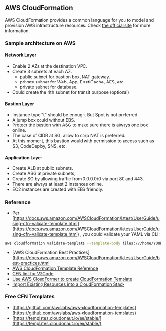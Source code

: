 ## AWS CloudFormation
AWS CloudFormation provides a common language for you to model and provision AWS infrastructure resources. Check [the official site](https://aws.amazon.com/cloudformation/) for more information.

### Sample architecture on AWS
#### Network Layer
- Enable 2 AZs at the destination VPC.
- Create 3 subnets at each AZ.
  - public subnet for bastion box, NAT gateway.
  - private subnet for Web, App, ElastiCache, AES, etc.
  - private subnet for database.
- Could create the 4th subnet for transit purpose (optional)

#### Bastion Layer
- Instance type "t" should be enough. But Spot is not preferred.
- A jump box could without EBS.
- Protect the bastion with ASG to make sure there is always one box online.
- The case of CIDR at SG, allow to corp NAT is preferred.
- At this moment, this bastion would with permission to access such as S3, CodeDeploy, SNS, etc.

#### Application Layer
- Create ALB at public subnets.
- Create ASG at private subnets,
- Create SG by allowing traffic from 0.0.0.0/0 via port 80 and 443.
- There are always at least 2 instances online.
- EC2 instances are created with EBS friendly.

### Reference
- Per [https://docs.aws.amazon.com/AWSCloudFormation/latest/UserGuide/using-cfn-validate-template.html](https://docs.aws.amazon.com/AWSCloudFormation/latest/UserGuide/using-cfn-validate-template.html) , you could validate your YAML via CLI:
```bash
aws cloudformation validate-template --template-body files:///home/YOUR_ID/YOUR_PATH/cfn_YOUR_STACK.yaml
```
- [AWS CloudFormation Best Practices](https://docs.aws.amazon.com/AWSCloudFormation/latest/UserGuide/best-practices.html
- [AWS CloudFormation Template Reference](https://docs.aws.amazon.com/AWSCloudFormation/latest/UserGuide/template-reference.html)
- [CFN lint for VSCode](https://github.com/awslabs/aws-cfn-lint-visual-studio-code)
- [Use AWS CloudFormer to create CloudFormation Template](https://docs.aws.amazon.com/AWSCloudFormation/latest/UserGuide/cfn-using-cloudformer.html)
- [Import Existing Resources into a CloudFormation Stack](https://aws.amazon.com/blogs/aws/new-import-existing-resources-into-a-cloudformation-stack/)

### Free CFN Templates
- [https://github.com/awslabs/aws-cloudformation-templates](https://github.com/awslabs/aws-cloudformation-templates)
- [https://templates.cloudonaut.io/en/stable/](https://templates.cloudonaut.io/en/stable/)


